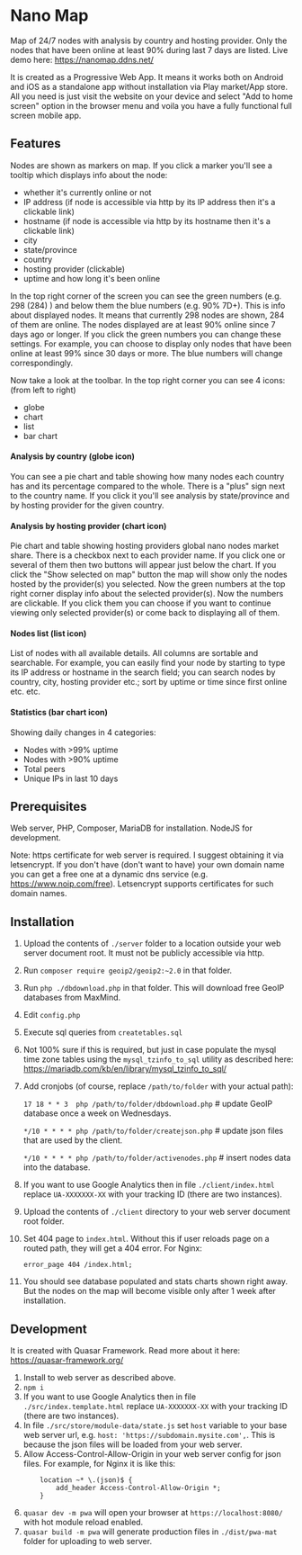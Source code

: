 # Nano Map

Map of 24/7 nodes with analysis by country and hosting provider. Only the nodes that have been online at least 90% during last 7 days are listed. Live demo here: https://nanomap.ddns.net/

It is created as a Progressive Web App. It means it works both on Android and iOS as a standalone app without installation via Play market/App store. All you need is just visit the website on your device and select "Add to home screen" option in the browser menu and voila you have a fully functional full screen mobile app.

## Features

Nodes are shown as markers on map. If you click a marker you'll see a tooltip which displays info about the node: 
- whether it's currently online or not
- IP address (if node is accessible via http by its IP address then it's a clickable link)
- hostname (if node is accessible via http by its hostname then it's a clickable link)
- city
- state/province
- country
- hosting provider (clickable)
- uptime and how long it's been online

In the top right corner of the screen you can see the green numbers (e.g. 298 (284) ) and below them the blue numbers (e.g. 90% 7D+). This is info about displayed nodes. It means that currently 298 nodes are shown, 284 of them are online. The nodes displayed are at least 90% online since 7 days ago or longer. If you click the green numbers you can change these settings. For example, you can choose to display only nodes that have been online at least 99% since 30 days or more. The blue numbers will change correspondingly.

Now take a look at the toolbar. In the top right corner you can see 4 icons: (from left to right) 
- globe
- chart
- list
- bar chart

#### Analysis by country (globe icon)

You can see a pie chart and table showing how many nodes each country has and its percentage compared to the whole. There is a "plus" sign next to the country name. If you click it you'll see analysis by state/province and by hosting provider for the given country. 

#### Analysis by hosting provider (chart icon)

Pie chart and table showing hosting providers global nano nodes market share. There is a checkbox next to each provider name. If you click one or several of them then two buttons will appear just below the chart. If you click the "Show selected on map" button the map will show only the nodes hosted by the provider(s) you selected. Now the green numbers at the top right corner display info about the selected provider(s). Now the numbers are clickable. If you click them you can choose if you want to continue viewing only selected provider(s) or come back to displaying all of them.

#### Nodes list (list icon)
 
List of nodes with all available details. All columns are sortable and searchable. For example, you can easily find your node by starting to type its IP address or hostname in the search field; you can search nodes by country, city, hosting provider etc.; sort by uptime or time since first online etc. etc. 

#### Statistics (bar chart icon)

Showing daily changes in 4 categories:
- Nodes with >99% uptime 
- Nodes with >90% uptime
- Total peers
- Unique IPs in last 10 days 

## Prerequisites

Web server, PHP, Composer, MariaDB for installation. NodeJS for development.

Note: https certificate for web server is required. I suggest obtaining it via letsencrypt. If you don't have (don't want to have) your own domain name you can get a free one at a dynamic dns service (e.g. https://www.noip.com/free). Letsencrypt supports certificates for such domain names.

## Installation

1. Upload the contents of `./server` folder to a location outside your web server document root. It must not be publicly accessible via http.
2. Run `composer require geoip2/geoip2:~2.0` in that folder.
3. Run `php ./dbdownload.php` in that folder. This will download free GeoIP databases from MaxMind.
4. Edit `config.php`
5. Execute sql queries from `createtables.sql`
6. Not 100% sure if this is required, but just in case populate the mysql time zone tables using the `mysql_tzinfo_to_sql` utility as described here: https://mariadb.com/kb/en/library/mysql_tzinfo_to_sql/ 
7. Add cronjobs (of course, replace `/path/to/folder` with your actual path):

    `17 18 * * 3  php /path/to/folder/dbdownload.php` # update GeoIP database once a week on Wednesdays.

    `*/10 * * * * php /path/to/folder/createjson.php` # update json files that are used by the client.

    `*/10 * * * * php /path/to/folder/activenodes.php` # insert nodes data into the database.

8. If you want to use Google Analytics then in file `./client/index.html` replace `UA-XXXXXXX-XX` with your tracking ID (there are two instances).
9. Upload the contents of  `./client` directory to your web server document root folder.
10. Set 404 page to `index.html`. Without this if user reloads page on a routed path, they will get a 404 error. For Nginx:
    ```
    error_page 404 /index.html;
    ```
11. You should see database populated and stats charts shown right away. But the nodes on the map will become visible only after 1 week after installation.


## Development

It is created with Quasar Framework. Read more about it here: https://quasar-framework.org/

1. Install to web server as described above.
2. `npm i`
3. If you want to use Google Analytics then in file `./src/index.template.html` replace `UA-XXXXXXX-XX` with your tracking ID (there are two instances).
4. In file `./src/store/module-data/state.js` set `host` variable to your base web server url, e.g. `host: 'https://subdomain.mysite.com',`. This is because the json files will be loaded from your web server.
5. Allow Access-Control-Allow-Origin in your web server config for json files. For example, for Nginx it is like this:
    ```
        location ~* \.(json)$ {
            add_header Access-Control-Allow-Origin *;
        }
    ```
6. `quasar dev -m pwa` will open your browser at `https://localhost:8080/` with hot module reload enabled.
7. `quasar build -m pwa` will generate production files in `./dist/pwa-mat` folder for uploading to web server.